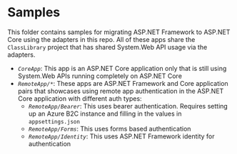 # Samples

This folder contains samples for migrating ASP.NET Framework to ASP.NET Core using the adapters in this repo. All of these apps share the `ClassLibrary` project that has shared System.Web API usage via the adapters.

- *`CoreApp`*: This app is an ASP.NET Core application only that is still using System.Web APIs running completely on ASP.NET Core
- *`RemoteApp/*`*: These apps are ASP.NET Framework and Core application pairs that showcases using remote app authentication in the ASP.NET Core application with different auth types:
    - *`RemoteApp/Bearer`*: This uses bearer authentication. Requires setting up an Azure B2C instance and filling in the values in `appsettings.json`
    - *`RemoteApp/Forms`*: This uses forms based authentication
    - *`RemoteApp/Identity`*: This uses ASP.NET Framework identity for authentication
